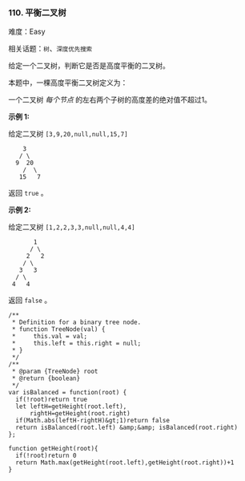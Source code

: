 ### 110. 平衡二叉树

难度：Easy

相关话题：`树`、`深度优先搜索`

给定一个二叉树，判断它是否是高度平衡的二叉树。



本题中，一棵高度平衡二叉树定义为：




> 
一个二叉树 *每个节点* 的左右两个子树的高度差的绝对值不超过1。





 **示例 1:** 



给定二叉树  `[3,9,20,null,null,15,7]` 





```
    3
   / \
  9  20
    /  \
   15   7
```

返回  `true`  。

 **示例 2:** 



给定二叉树  `[1,2,2,3,3,null,null,4,4]` 





```
       1
      / \
     2   2
    / \
   3   3
  / \
 4   4

```

返回 `false`  。




```
/**
 * Definition for a binary tree node.
 * function TreeNode(val) {
 *     this.val = val;
 *     this.left = this.right = null;
 * }
 */
/**
 * @param {TreeNode} root
 * @return {boolean}
 */
var isBalanced = function(root) {
  if(!root)return true
  let leftH=getHeight(root.left),
      rightH=getHeight(root.right)
  if(Math.abs(leftH-rightH)&gt;1)return false
  return isBalanced(root.left) &amp;&amp; isBalanced(root.right)
};

function getHeight(root){
  if(!root)return 0
  return Math.max(getHeight(root.left),getHeight(root.right))+1
}



```
